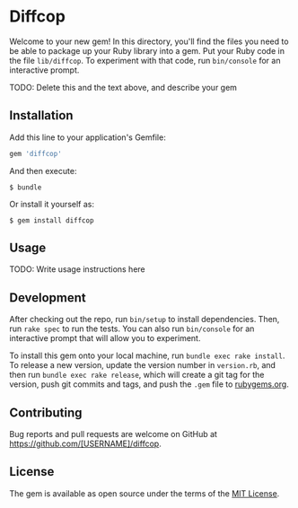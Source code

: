 # Diffcop

Welcome to your new gem! In this directory, you'll find the files you need to be able to package up your Ruby library into a gem. Put your Ruby code in the file `lib/diffcop`. To experiment with that code, run `bin/console` for an interactive prompt.

TODO: Delete this and the text above, and describe your gem

## Installation

Add this line to your application's Gemfile:

```ruby
gem 'diffcop'
```

And then execute:

    $ bundle

Or install it yourself as:

    $ gem install diffcop

## Usage

TODO: Write usage instructions here

## Development

After checking out the repo, run `bin/setup` to install dependencies. Then, run `rake spec` to run the tests. You can also run `bin/console` for an interactive prompt that will allow you to experiment.

To install this gem onto your local machine, run `bundle exec rake install`. To release a new version, update the version number in `version.rb`, and then run `bundle exec rake release`, which will create a git tag for the version, push git commits and tags, and push the `.gem` file to [rubygems.org](https://rubygems.org).

## Contributing

Bug reports and pull requests are welcome on GitHub at https://github.com/[USERNAME]/diffcop.


## License

The gem is available as open source under the terms of the [MIT License](http://opensource.org/licenses/MIT).

